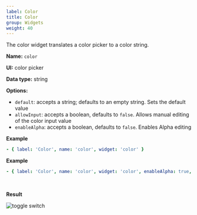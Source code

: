 ```yaml
---
label: Color
title: Color
group: Widgets
weight: 40
---
```


The color widget translates a color picker to a color string.

**Name:** `color`

**UI:** color picker

**Data type:** string

**Options:**

- `default`: accepts a string; defaults to an empty string. Sets the default value
- `allowInput`: accepts a boolean, defaults to `false`. Allows manual editing of the color input value
- `enableAlpha`: accepts a boolean, defaults to `false`. Enables Alpha editing

**Example**

```yaml
- { label: 'Color', name: 'color', widget: 'color' }
```

**Example**

```yaml
- { label: 'Color', name: 'color', widget: 'color', enableAlpha: true, allowInput: true }
```

<br>

**Result**

![toggle switch](/img/widget-color.png)

